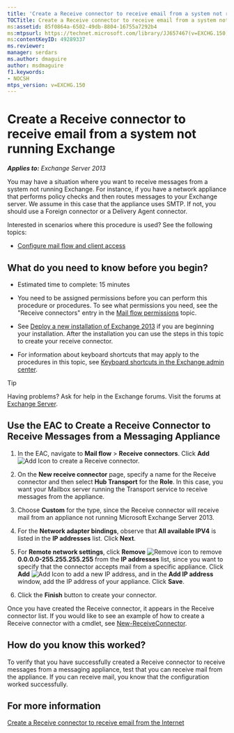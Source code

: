 ```yaml
---
title: 'Create a Receive connector to receive email from a system not running Exchange'
TOCTitle: Create a Receive connector to receive email from a system not running Exchange
ms:assetid: 85f0864a-6502-49db-8804-16755a7292b4
ms:mtpsurl: https://technet.microsoft.com/library/JJ657467(v=EXCHG.150)
ms:contentKeyID: 49289337
ms.reviewer: 
manager: serdars
ms.author: dmaguire
author: msdmaguire
f1.keywords:
- NOCSH
mtps_version: v=EXCHG.150
---
```


# Create a Receive connector to receive email from a system not running Exchange

_**Applies to:** Exchange Server 2013_

You may have a situation where you want to receive messages from a system not running Exchange. For instance, if you have a network appliance that performs policy checks and then routes messages to your Exchange server. We assume in this case that the appliance uses SMTP. If not, you should use a Foreign connector or a Delivery Agent connector.

Interested in scenarios where this procedure is used? See the following topics:

- [Configure mail flow and client access](configure-mail-flow-and-client-access-exchange-2013-help.md)

## What do you need to know before you begin?

- Estimated time to complete: 15 minutes

- You need to be assigned permissions before you can perform this procedure or procedures. To see what permissions you need, see the "Receive connectors" entry in the [Mail flow permissions](mail-flow-permissions-exchange-2013-help.md) topic.

- See [Deploy a new installation of Exchange 2013](deploy-a-new-installation-of-exchange-2013-exchange-2013-help.md) if you are beginning your installation. After the installation you can use the steps in this topic to create your receive connector.

- For information about keyboard shortcuts that may apply to the procedures in this topic, see [Keyboard shortcuts in the Exchange admin center](keyboard-shortcuts-in-the-exchange-admin-center-2013-help.md).

> [!TIP]
> Having problems? Ask for help in the Exchange forums. Visit the forums at [Exchange Server](https://social.technet.microsoft.com/forums/office/home?category=exchangeserver).

## Use the EAC to Create a Receive Connector to Receive Messages from a Messaging Appliance

1. In the EAC, navigate to **Mail flow** \> **Receive connectors**. Click **Add** ![Add Icon](images/JJ218640.c1e75329-d6d7-4073-a27d-498590bbb558(EXCHG.150).gif "Add Icon") to create a Receive connector.

2. On the **New receive connector** page, specify a name for the Receive connector and then select **Hub Transport** for the **Role**. In this case, you want your Mailbox server running the Transport service to receive messages from the appliance.

3. Choose **Custom** for the type, since the Receive connector will receive mail from an appliance not running Microsoft Exchange Server 2013.

4. For the **Network adapter bindings**, observe that **All available IPV4** is listed in the **IP addresses** list. Click **Next**.

5. For **Remote network settings**, click **Remove** ![Remove icon](images/Dd362328.479b6ced-8d64-4277-a725-f17fea202b28(EXCHG.150).gif "Remove icon") to remove **0.0.0.0-255.255.255.255** from the **IP addresses** list, since you want to specify that the connector accepts mail from a specific appliance. Click **Add** ![Add Icon](images/JJ218640.c1e75329-d6d7-4073-a27d-498590bbb558(EXCHG.150).gif "Add Icon") to add a new IP address, and in the **Add IP address** window, add the IP address of your appliance. Click **Save**.

6. Click the **Finish** button to create your connector.

Once you have created the Receive connector, it appears in the Receive connector list. If you would like to see an example of how to create a Receive connector with a cmdlet, see [New-ReceiveConnector](/powershell/module/exchange/New-ReceiveConnector).

## How do you know this worked?

To verify that you have successfully created a Receive connector to receive messages from a messaging appliance, test that you can receive mail from the appliance. If you can receive mail, you know that the configuration worked successfully.

## For more information

[Create a Receive connector to receive email from the Internet](create-a-receive-connector-to-receive-email-from-the-internet-exchange-2013-help.md)